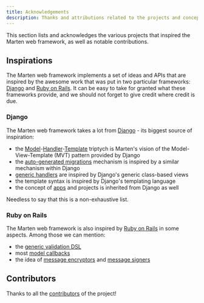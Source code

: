 ```yaml
---
title: Acknowledgements
description: Thanks and attributions related to the projects and concepts that inspired the Marten web framework.
---
```


This section lists and acknowledges the various projects that inspired the Marten web framework, as well as notable contributions.

## Inspirations

The Marten web framework implements a set of ideas and APIs that are inspired by the awesome work that was put in two particular frameworks: [Django](https://www.djangoproject.com/) and [Ruby on Rails](https://rubyonrails.org/). It can be easy to take for granted what these frameworks provide, and we should not forget to give credit where credit is due.

### Django

The Marten web framework takes a lot from [Django](https://www.djangoproject.com/) - its biggest source of inspiration:

* the [Model](../models-and-databases)-[Handler](../handlers-and-http)-[Template](../templates) triptych is Marten's vision of the Model-View-Template (MVT) pattern provided by Django
* the [auto-generated migrations](../models-and-databases/migrations) mechanism is inspired by a similar mechanism within Django
* [generic handlers](../handlers-and-http/generic-handlers) are inspired by Django's generic class-based views
* the template syntax is inspired by Django's templating language
* the concept of [apps](../development/applications) and projects is inherited from Django as well

Needless to say that this is a non-exhaustive list.

### Ruby on Rails

The Marten web framework is also inspired by [Ruby on Rails](https://rubyonrails.org/) in some aspects. Among those we can mention:

* the [generic validation DSL](../models-and-databases/validations)
* most [model callbacks](../models-and-databases/callbacks)
* the idea of [message encryptors](pathname:///api/Marten/Core/Encryptor.html) and [message signers](pathname:///api/Marten/Core/Signer.html)

## Contributors

Thanks to all the [contributors](https://github.com/martenframework/marten/contributors) of the project!
